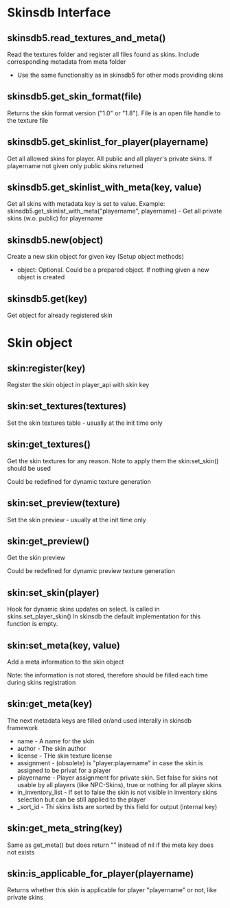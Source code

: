 # Skinsdb Interface

## skinsdb5.read_textures_and_meta()
Read the textures folder and register all files found as skins. Include corresponding metadata from meta folder
- Use the same functionaltiy as in skinsdb5 for other mods providing skins

## skinsdb5.get_skin_format(file)
Returns the skin format version ("1.0" or "1.8"). File is an open file handle to the texture file

## skinsdb5.get_skinlist_for_player(playername)
Get all allowed skins for player. All public and all player's private skins. If playername not given only public skins returned

## skinsdb5.get_skinlist_with_meta(key, value)
Get all skins with metadata key is set to value. Example:
skinsdb5.get_skinlist_with_meta("playername", playername) - Get all private skins (w.o. public) for playername


## skinsdb5.new(object)
Create a new skin object for given key (Setup object methods)
  - object: Optional. Could be a prepared object. If nothing given a new object is created

## skinsdb5.get(key)
Get object for already registered skin


# Skin object

## skin:register(key)
Register the skin object in player_api with skin key

## skin:set_textures(textures)
Set the skin textures table - usually at the init time only

## skin:get_textures()
Get the skin textures for any reason. Note to apply them the skin:set_skin() should be used

Could be redefined for dynamic texture generation

## skin:set_preview(texture)
Set the skin preview - usually at the init time only

## skin:get_preview()
Get the skin preview

Could be redefined for dynamic preview texture generation

## skin:set_skin(player)
Hook for dynamic skins updates on select. Is called in skins.set_player_skin()
In skinsdb the default implementation for this function is empty.


## skin:set_meta(key, value)
Add a meta information to the skin object

Note: the information is not stored, therefore should be filled each time during skins registration

## skin:get_meta(key)
The next metadata keys are filled or/and used interally in skinsdb framework
  - name - A name for the skin
  - author - The skin author
  - license - THe skin texture license
  - assignment - (obsolete) is "player:playername" in case the skin is assigned to be privat for a player
  - playername - Player assignment for private skin. Set false for skins not usable by all players (like NPC-Skins), true or nothing for all player skins
  - in_inventory_list - If set to false the skin is not visible in inventory skins selection but can be still applied to the player
  - _sort_id - Thi skins lists are sorted by this field for output (internal key)

## skin:get_meta_string(key)
Same as get_meta() but does return "" instead of nil if the meta key does not exists

## skin:is_applicable_for_player(playername)
Returns whether this skin is applicable for player "playername" or not, like private skins
